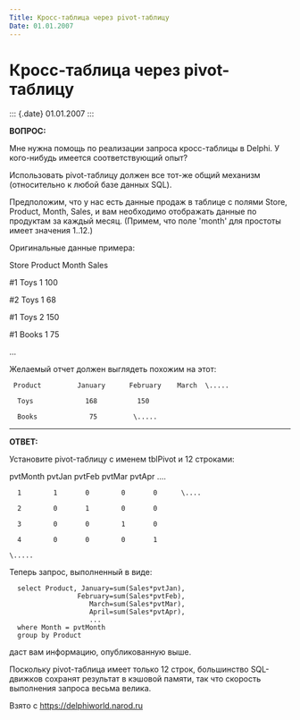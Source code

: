 ```yaml
---
Title: Кросс-таблица через pivot-таблицу
Date: 01.01.2007
---
```



Кросс-таблица через pivot-таблицу
=================================

::: {.date}
01.01.2007
:::

**ВОПРОС:**

Мне нужна помощь по реализации запроса кросс-таблицы в Delphi.
У кого-нибудь имеется соответствующий опыт?

Использовать pivot-таблицу должен все тот-же общий механизм
(относительно к любой базе данных SQL).

Предположим, что у нас есть данные продаж в таблице с полями Store,
Product, Month, Sales, и вам необходимо отображать данные по продуктам
за каждый месяц. (Примем, что поле \'month\' для простоты имеет значения
1..12.)

Оригинальные данные примера:

Store         Product    Month   Sales

   \#1            Toys       1      100

   \#2            Toys       1       68

   \#1            Toys       2      150

   \#1            Books      1       75

   \...

Желаемый отчет должен выглядеть похожим на этот:

     Product         January      February    March  \.....

      Toys             168          150

      Books             75         \.....

-------------------------

**ОТВЕТ:**

Установите pivot-таблицу с именем tblPivot и 12 строками:

  pvtMonth   pvtJan  pvtFeb   pvtMar  pvtApr   \....

      1        1       0        0       0      \....

      2        0       1        0       0

      3        0       0        1       0

      4        0       0        0       1

    \.....

Теперь запрос, выполненный в виде:

      select Product, January=sum(Sales*pvtJan), 
                     February=sum(Sales*pvtFeb),
                        March=sum(Sales*pvtMar), 
                        April=sum(Sales*pvtApr),
                        ...
      where Month = pvtMonth
      group by Product

даст вам информацию, опубликованную выше.

Поскольку pivot-таблица имеет только 12 строк, большинство SQL-движков
сохранят результат в кэшовой памяти, так что скорость выполнения запроса
весьма велика.

Взято с <https://delphiworld.narod.ru>
